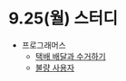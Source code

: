 # 9.25(월) 스터디

- 프로그래머스
  - [택배 배달과 수거하기](https://school.programmers.co.kr/learn/courses/30/lessons/150369)
  - [불량 사용자](https://school.programmers.co.kr/learn/courses/30/lessons/64064)
